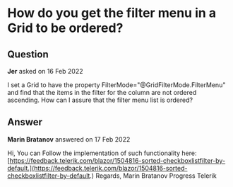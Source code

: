 # How do you get the filter menu in a Grid to be ordered?

## Question

**Jer** asked on 16 Feb 2022

I set a Grid to have the property FilterMode="@GridFilterMode.FilterMenu" and find that the items in the filter for the column are not ordered ascending. How can I assure that the filter menu list is ordered? <GridColumn Field="@nameof(PackageRequest.Product)" Title="Product" Width="120px"> <Template> @{ var item=context as PackageRequest; @item.Product } </Template> </GridColumn>

## Answer

**Marin Bratanov** answered on 17 Feb 2022

Hi, You can Follow the implementation of such functionality here: [https://feedback.telerik.com/blazor/1504816-sorted-checkboxlistfilter-by-default.](https://feedback.telerik.com/blazor/1504816-sorted-checkboxlistfilter-by-default.) Regards, Marin Bratanov Progress Telerik
